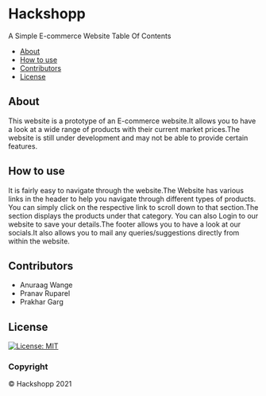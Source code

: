 # Hackshopp
A Simple E-commerce Website
Table Of Contents

* [About](#about)
* [How to use](#how-to-use)
* [Contributors](#contributors)
* [License](#license)

## About
This website is a prototype of an E-commerce website.It allows you to have a look at a wide range of products with their current market prices.The website is still under 
development and may not be able to provide certain features.

## How to use
It is fairly easy to navigate through the website.The Website has various links in the header to help you navigate through different types of products.
You can simply click on the respective link to scroll down to that section.The section displays the products under that category.
You can also Login to our website to save your details.The footer allows you to have a look at our socials.It also allows you to mail any queries/suggestions directly from 
within the website.

## Contributors
* Anuraag Wange
* Pranav Ruparel
* Prakhar Garg

## License
[![License: MIT](https://img.shields.io/badge/License-MIT-yellow.svg)](https://opensource.org/licenses/MIT)

### Copyright
© Hackshopp 2021

